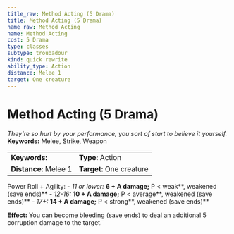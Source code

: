 ```yaml
---
title_raw: Method Acting (5 Drama)
title: Method Acting (5 Drama)
name_raw: Method Acting
name: Method Acting
cost: 5 Drama
type: classes
subtype: troubadour
kind: quick rewrite
ability_type: Action
distance: Melee 1
target: One creature
---
```


# Method Acting (5 Drama)

*They're so hurt by your performance, you sort of start to believe it yourself.* **Keywords:** Melee, Strike, Weapon

|                       |                          |
| :-------------------- | :----------------------- |
| **Keywords:**         | **Type:** Action         |
| **Distance:** Melee 1 | **Target:** One creature |

Power Roll + Agility: - *11 or lower:* **6 + A damage;** P \< weak\*\*, weakened (save ends)\*\* - *12-16:* **10 + A damage;** P \< average\*\*, weakened (save ends)\*\* - *17+:* **14 + A damage;** P \< strong\*\*, weakened (save ends)\*\*

**Effect:** You can become bleeding (save ends) to deal an additional 5 corruption damage to the target.

